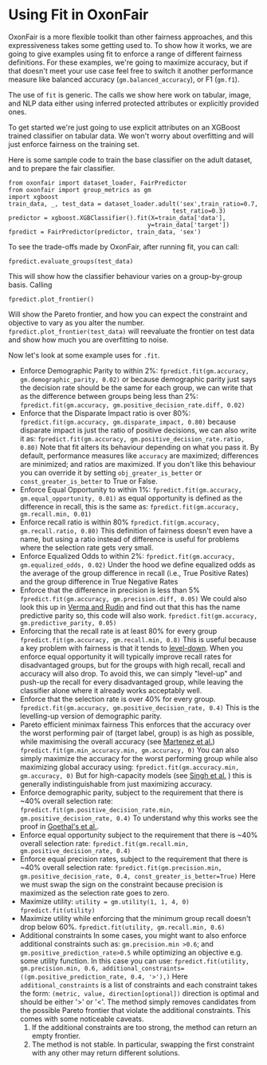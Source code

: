 # Using Fit in OxonFair

OxonFair is a more flexible toolkit than other fairness approaches, and this expressiveness takes some getting used to. To show how it works, we are going to give examples using fit to enforce a range of different fairness definitions. For these examples, we're going to maximize accuracy, but if that doesn't meet your use case feel free to switch it another performance measure like balanced accuracy (`gm.balanced_accuracy`), or F1 (`gm.f1`).

The use of `fit` is generic. The calls we show here work on tabular, image, and NLP data either using inferred protected attributes or explicitly provided ones.

To get started we're just going to use explicit attributes on an XGBoost trained classifier on tabular data. We won't worry about overfitting and will just enforce fairness on the training set.

Here is some sample code to train the base classifier on the adult dataset, and to prepare the fair classifier.

    from oxonfair import dataset_loader, FairPredictor
    from oxonfair import group_metrics as gm
    import xgboost
    train_data, _, test_data = dataset_loader.adult('sex',train_ratio=0.7,
                                                  test_ratio=0.3)
    predictor = xgboost.XGBClassifier().fit(X=train_data['data'],
                                           y=train_data['target'])
    fpredict = FairPredictor(predictor, train_data, 'sex')
To see the trade-offs made by OxonFair, after running fit, you can call:

    fpredict.evaluate_groups(test_data)
This will show how the classifier behaviour varies on a group-by-group basis. Calling

    fpredict.plot_frontier()
Will show the Pareto frontier, and how you can expect the constraint and objective to vary as you alter the number. `fpredict.plot_frontier(test_data)` will reevaluate the frontier on test data and show how much you are overfitting to noise.

Now let's look at some example uses for `.fit`.

* Enforce Demographic Parity to within 2%:
      `fpredict.fit(gm.accuracy, gm.demographic_parity, 0.02)`
    or because demographic parity just says the decision rate should be the same for each group, we can write that as the difference between groups being less than 2%:
      `fpredict.fit(gm.accuracy, gm.positive_decision_rate.diff, 0.02)`
* Enforce that the Disparate Impact ratio is over 80%:
      `fpredict.fit(gm.accuracy, gm.disparate_impact, 0.80)`
    because disparate impact is just the ratio of positive decisions, we can also write it as:
      `fpredict.fit(gm.accuracy, gm.positive_decision_rate.ratio, 0.80)`
    Note that fit alters its behaviour depending on what you pass it. By default, performance measures like `accuracy` are maximized; differences are minimized; and ratios are maximized.  If you don't like this behaviour you can override it by setting `obj_greater_is_better` or `const_greater_is_better` to True or False.
* Enforce Equal Opportunity to within 1%:
      `fpredict.fit(gm.accuracy, gm.equal_opportunity, 0.01)`
    as equal opportunity is defined as the difference in recall, this is the same as:
      `fpredict.fit(gm.accuracy, gm.recall.min, 0.01)`
* Enforce recall ratio is within 80%
      `fpredict.fit(gm.accuracy, gm.recall.ratio, 0.80)`
    This definition of fairness doesn't even have a name, but using a ratio instead of difference is useful for problems where the selection rate gets very small.
* Enforce Equalized Odds to within 2%:
      `fpredict.fit(gm.accuracy, gm.equalized_odds, 0.02)`
    Under the hood we define equalized odds as the average of the group difference in recall (i.e., True Positive Rates) and the group difference in True Negative Rates
* Enforce that the difference in precision is less than 5%
        `fpredict.fit(gm.accuracy, gm.precision.diff, 0.05)`
    We could also look this up in [Verma and Rudin](ww.) and find out that this has the name predictive parity so, this code will also work.
        `fpredict.fit(gm.accuracy, gm.predictive_parity, 0.05)`
* Enforcing that the recall rate is at least 80% for every group
          `fpredict.fit(gm.accuracy, gm.recall.min, 0.8)`
      This is useful because a key problem with fairness is that it tends to [level-down](https://arxiv.org/pdf/2302.02404). When you enforce equal opportunity it will typically improve recall rates for disadvantaged groups, but for the groups with high recall, recall and accuracy will also drop. To avoid this, we can simply "level-up" and push-up the recall for every disadvantaged group, while leaving the classifier alone where it already works acceptably well.
* Enforce that the selection rate is over 40% for every group.
          `fpredict.fit(gm.accuracy, gm.positive_decision_rate, 0.4)`
    This is the levelling-up version of demographic parity.
* Pareto efficient minimax fairness
    This enforces that the accuracy over the worst performing  pair of (target label, group) is as high as possible, while maximising the overall accuracy (see [Martenez et al.](https://arxiv.org/abs/2011.01821))
          `fpredict.fit(gm.min_accuracy.min, gm.accuracy, 0)`
    You can also simply maximize the accuracy for the worst performing group while also maximizing global accuracy using:
        `fpredict.fit(gm.accuracy.min, gm.accuracy, 0)`
    But for high-capacity models (see [Singh et al.](https://proceedings.mlr.press/v202/singh23b/singh23b.pdf) ) this is generally indistinguishable from just maximizing accuracy.
* Enforce demographic parity, subject to the requirement that there is ~40% overall selection rate:
     `fpredict.fit(gm.positive_decision_rate.min, gm.positive_decision_rate, 0.4)`
    To understand why this works see the proof in [Goethal's et al.](https://arxiv.org/pdf/2406.01290).
* Enforce equal opportunity subject to the requirement that there is ~40% overall selection rate:
     `fpredict.fit(gm.recall.min, gm.positive_decision_rate, 0.4)`
* Enforce equal precision rates, subject to the requirement that there is ~40% overall selection rate:
      `fpredict.fit(gm.precision.min, gm.positive_decision_rate, 0.4, const_greater_is_better=True)`
    Here we must swap the sign on the constraint because precision is maximized as the selection rate goes to zero.
* Maximize utility:
      `utility = gm.utility(1, 1, 4, 0)`
      `fpredict.fit(utility)`
* Maximize utility while enforcing that the minimum group recall doesn't drop below 60%.
      `fpredict.fit(utility, gm.recall.min, 0.6)`
* Additional constraints
    In some cases, you might want to also enforce additional constraints such as:
    `gm.precision.min >0.6`; and `gm.positive_prediction_rate>0.5` while optimizing an objective e.g. some utility function.
    In this case you can use:
    `fpredict.fit(utility, gm.precision.min, 0.6, additional_constraints=((gm.positive_prediction_rate, 0.4, '>'),)`
    Here `additional_constraints` is a list of constraints and each constraint takes the form:
    `(metric, value, direction[optional])`
    direction is optimal and should be either '>' or '<'.
    The method simply removes candidates from the possible Pareto frontier that violate the additional constraints.
    This comes with some noticeable caveats.
    1. If the additional constraints are too strong, the method can return an empty frontier.
    2. The method is not stable. In particular, swapping the first constraint with any other may return different solutions.
